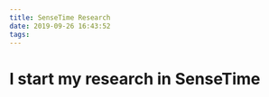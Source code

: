 ```yaml
---
title: SenseTime Research
date: 2019-09-26 16:43:52
tags:
---
```


# I start my research in SenseTime 
